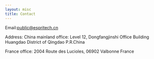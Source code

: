 ```yaml
---
layout: misc
title: Contact
---
```

Email:public@espritech.cn

Address:
China mainland office: Level 12, Dongfangjinshi Office Building
Huangdao District of Qingdao
P.R.China

France office:
2004 Route des Lucioles,
06902 Valbonne
France

